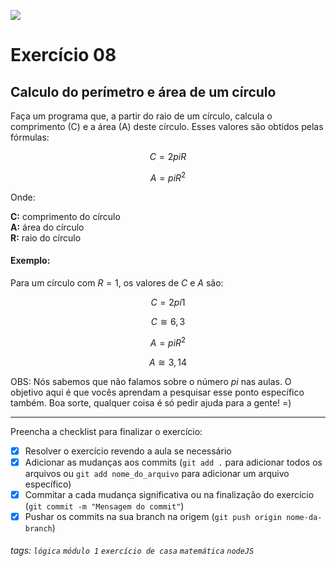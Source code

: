 ![](https://i.imgur.com/xG74tOh.png)

# Exercício 08

## Calculo do perímetro e área de um círculo

Faça um programa que, a partir do raio de um círculo, calcula o comprimento (C) e a área (A) deste círculo. Esses valores são obtidos pelas fórmulas:

$$ C = 2piR$$

$$ A = piR^2 $$

Onde:

**C:** comprimento do círculo \
**A:** área do círculo \
**R:** raio do círculo

#### Exemplo:

Para um círculo com $R = 1$, os valores de $C$ e $A$ são:

$$ C = 2pi1$$

$$ C ≅ 6,3 $$

$$ A = piR^2 $$

$$ A ≅ 3,14 $$

OBS: Nós sabemos que não falamos sobre o número $pi$ nas aulas. O objetivo aqui é que vocês aprendam a pesquisar esse ponto específico também. Boa sorte, qualquer coisa é só pedir ajuda para a gente! =)

---

Preencha a checklist para finalizar o exercício:

- [x] Resolver o exercício revendo a aula se necessário
- [x] Adicionar as mudanças aos commits (`git add .` para adicionar todos os arquivos ou `git add nome_do_arquivo` para adicionar um arquivo específico)
- [x] Commitar a cada mudança significativa ou na finalização do exercício (`git commit -m "Mensagem do commit"`)
- [x] Pushar os commits na sua branch na origem (`git push origin nome-da-branch`)

###### tags: `lógica` `módulo 1` `exercício de casa` `matemática` `nodeJS`
